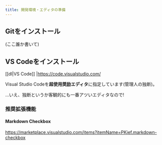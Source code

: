 ```yaml
---
title: 開発環境・エディタの準備
---
```


## Gitをインストール

(ここ誰か書いて)

## VS Codeをインストール

[[dl|VS Code]]
|<https://code.visualstudio.com/>

Visual Studio Codeを**超使用奨励エディタ**に指定しています(管理人の独断)。

...いえ、独断というか客観的にも一番アツいエディタなので!

### 推奨拡張機能

#### Markdown Checkbox

<https://marketplace.visualstudio.com/items?itemName=PKief.markdown-checkbox>
